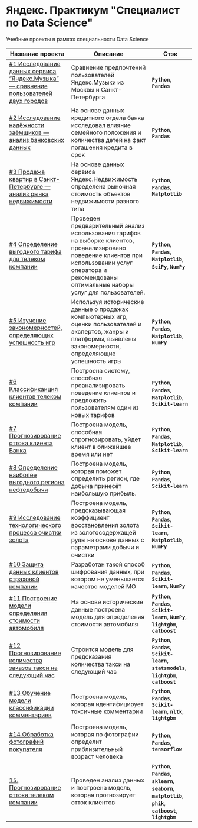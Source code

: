 # Яндекс. Практикум "Специалист по Data Science"
Учебные проекты в рамках специальности Data Science

|Название проекта|Описание|Стэк|
|----------------|--------|----------|
|[#1 Исследование данных сервиса “Яндекс.Музыка” — сравнение пользователей двух городов](https://github.com/fryelemon/YandexPract/blob/main/project_01/%D0%98%D1%81%D1%81%D0%BB%D0%B5%D0%B4%D0%BE%D0%B2%D0%B0%D0%BD%D0%B8%D0%B5%20%D0%B4%D0%B0%D0%BD%D0%BD%D1%8B%D1%85%20%D1%81%D0%B5%D1%80%D0%B2%D0%B8%D1%81%D0%B0%20%E2%80%9C%D0%AF%D0%BD%D0%B4%D0%B5%D0%BA%D1%81.%D0%9C%D1%83%D0%B7%D1%8B%D0%BA%D0%B0%E2%80%9D%20%E2%80%94%20%D1%81%D1%80%D0%B0%D0%B2%D0%BD%D0%B5%D0%BD%D0%B8%D0%B5%20%D0%BF%D0%BE%D0%BB%D1%8C%D0%B7%D0%BE%D0%B2%D0%B0%D1%82%D0%B5%D0%BB%D0%B5%D0%B9%20%D0%B4%D0%B2%D1%83%D1%85%20%D0%B3%D0%BE%D1%80%D0%BE%D0%B4%D0%BE%D0%B2.ipynb)|Сравнение предпочтений пользователей Яндекс.Музыки из Москвы и Санкт-Петербурга|**`Python`**, **`Pandas`**|
|[#2 Исследование надёжности заёмщиков — анализ банковских данных](https://github.com/fryelemon/YandexPract/blob/main/project_02/%D0%98%D1%81%D1%81%D0%BB%D0%B5%D0%B4%D0%BE%D0%B2%D0%B0%D0%BD%D0%B8%D0%B5%20%D0%BD%D0%B0%D0%B4%D1%91%D0%B6%D0%BD%D0%BE%D1%81%D1%82%D0%B8%20%D0%B7%D0%B0%D1%91%D0%BC%D1%89%D0%B8%D0%BA%D0%BE%D0%B2%20%E2%80%94%20%D0%B0%D0%BD%D0%B0%D0%BB%D0%B8%D0%B7%20%D0%B1%D0%B0%D0%BD%D0%BA%D0%BE%D0%B2%D1%81%D0%BA%D0%B8%D1%85%20%D0%B4%D0%B0%D0%BD%D0%BD%D1%8B%D1%85.ipynb)|На основе данных кредитного отдела банка исследовал влияние семейного положения и количества детей на факт погашения кредита в срок|**`Python`**, **`Pandas`**|
|[#3 Продажа квартир в Санкт-Петербурге — анализ рынка недвижимости](https://github.com/fryelemon/YandexPract/blob/main/project_03/3.%20%D0%9F%D1%80%D0%BE%D0%B4%D0%B0%D0%B6%D0%B0%20%D0%BA%D0%B2%D0%B0%D1%80%D1%82%D0%B8%D1%80%20%D0%B2%20%D0%A1%D0%B0%D0%BD%D0%BA%D1%82-%D0%9F%D0%B5%D1%82%D0%B5%D1%80%D0%B1%D1%83%D1%80%D0%B3%D0%B5%20%E2%80%94%20%D0%B0%D0%BD%D0%B0%D0%BB%D0%B8%D0%B7%20%D1%80%D1%8B%D0%BD%D0%BA%D0%B0%20%D0%BD%D0%B5%D0%B4%D0%B2%D0%B8%D0%B6%D0%B8%D0%BC%D0%BE%D1%81%D1%82%D0%B8.ipynb)|На основе данных сервиса Яндекс.Недвижимость определена рыночная стоимость объектов недвижимости разного типа|**`Python`**, **`Pandas`**, **`Matplotlib`**|
|[#4 Определение выгодного тарифа для телеком компании](https://github.com/fryelemon/YandexPract/blob/main/project_04/4.%20%D0%9E%D0%BF%D1%80%D0%B5%D0%B4%D0%B5%D0%BB%D0%B5%D0%BD%D0%B8%D0%B5%20%D0%B2%D1%8B%D0%B3%D0%BE%D0%B4%D0%BD%D0%BE%D0%B3%D0%BE%20%D1%82%D0%B0%D1%80%D0%B8%D1%84%D0%B0%20%D0%B4%D0%BB%D1%8F%20%D1%82%D0%B5%D0%BB%D0%B5%D0%BA%D0%BE%D0%BC%20%D0%BA%D0%BE%D0%BC%D0%BF%D0%B0%D0%BD%D0%B8%D0%B8.ipynb)|Проведен предварительный анализ использования тарифов на выборке клиентов, проанализировано поведение клиентов при использовании услуг оператора и рекомендованы оптимальные наборы услуг для пользователей.|**`Python`**, **`Pandas`**, **`Matplotlib`**, **`SciPy`**, **`NumPy`**|
|[#5 Изучение закономерностей, определяющих успешность игр](https://github.com/fryelemon/YandexPract/blob/main/project_05/5.%20%D0%98%D0%B7%D1%83%D1%87%D0%B5%D0%BD%D0%B8%D0%B5%20%D0%B7%D0%B0%D0%BA%D0%BE%D0%BD%D0%BE%D0%BC%D0%B5%D1%80%D0%BD%D0%BE%D1%81%D1%82%D0%B5%D0%B9%2C%20%D0%BE%D0%BF%D1%80%D0%B5%D0%B4%D0%B5%D0%BB%D1%8F%D1%8E%D1%89%D0%B8%D1%85%20%D1%83%D1%81%D0%BF%D0%B5%D1%88%D0%BD%D0%BE%D1%81%D1%82%D1%8C%20%D0%B8%D0%B3%D1%80.ipynb)|Используя исторические данные о продажах компьютерных игр, оценки пользователей и экспертов, жанры и платформы, выявлены закономерности, определяющие успешность игры|**`Python`**, **`Pandas`**, **`Matplotlib`**, **`NumPy`**|
|[#6 Классификаиция клиентов телеком компании](https://github.com/fryelemon/YandexPract/blob/main/project_06/6.%20%D0%9A%D0%BB%D0%B0%D1%81%D1%81%D0%B8%D1%84%D0%B8%D0%BA%D0%B0%D0%B8%D1%86%D0%B8%D1%8F%20%D0%BA%D0%BB%D0%B8%D0%B5%D0%BD%D1%82%D0%BE%D0%B2%20%D1%82%D0%B5%D0%BB%D0%B5%D0%BA%D0%BE%D0%BC%20%D0%BA%D0%BE%D0%BC%D0%BF%D0%B0%D0%BD%D0%B8%D0%B8.ipynb)|Построена систему, способная проанализировать поведение клиентов и предложить пользователям один из новых тарифов|**`Python`**, **`Pandas`**, **`Matplotlib`**, **`Scikit-learn`**|
|[#7 Прогнозирование оттока клиента Банка](https://github.com/fryelemon/YandexPract/blob/main/project_07/7.%20%D0%9F%D1%80%D0%BE%D0%B3%D0%BD%D0%BE%D0%B7%D0%B8%D1%80%D0%BE%D0%B2%D0%B0%D0%BD%D0%B8%D0%B5%20%D0%BE%D1%82%D1%82%D0%BE%D0%BA%D0%B0%20%D0%BA%D0%BB%D0%B8%D0%B5%D0%BD%D1%82%D0%B0%20%D0%91%D0%B0%D0%BD%D0%BA%D0%B0.ipynb)|Построена модель, способная спрогнозировать, уйдет клиент в ближайшее время или нет|**`Python`**, **`Pandas`**, **`Matplotlib`**, **`Scikit-learn`**|
|[#8 Определение наиболее выгодного региона нефтедобычи](https://github.com/fryelemon/YandexPract/blob/main/project_08/8.%20%D0%9E%D0%BF%D1%80%D0%B5%D0%B4%D0%B5%D0%BB%D0%B5%D0%BD%D0%B8%D0%B5%20%D0%BD%D0%B0%D0%B8%D0%B1%D0%BE%D0%BB%D0%B5%D0%B5%20%D0%B2%D1%8B%D0%B3%D0%BE%D0%B4%D0%BD%D0%BE%D0%B3%D0%BE%20%D1%80%D0%B5%D0%B3%D0%B8%D0%BE%D0%BD%D0%B0%20%D0%BD%D0%B5%D1%84%D1%82%D0%B5%D0%B4%D0%BE%D0%B1%D1%8B%D1%87%D0%B8.ipynb)|Построена модель, которая поможет определить регион, где добыча принесёт наибольшую прибыль.|**`Python`**, **`Pandas`**, **`Scikit-learn`**|
|[#9 Исследование технологического процесса очистки золота](https://github.com/fryelemon/YandexPract/blob/main/project_09/9.%20%D0%98%D1%81%D1%81%D0%BB%D0%B5%D0%B4%D0%BE%D0%B2%D0%B0%D0%BD%D0%B8%D0%B5%20%D1%82%D0%B5%D1%85%D0%BD%D0%BE%D0%BB%D0%BE%D0%B3%D0%B8%D1%87%D0%B5%D1%81%D0%BA%D0%BE%D0%B3%D0%BE%20%D0%BF%D1%80%D0%BE%D1%86%D0%B5%D1%81%D1%81%D0%B0%20%D0%BE%D1%87%D0%B8%D1%81%D1%82%D0%BA%D0%B8%20%D0%B7%D0%BE%D0%BB%D0%BE%D1%82%D0%B0.ipynb)|Построена модель, предсказывающая коэффициент восстановления золота из золотосодержащей руды на основе данных с параметрами добычи и очистки|**`Python`**, **`Pandas`**, **`Scikit-learn`**, **`Matplotlib`**, **`NumPy`**|
|[#10 Защита данных клиентов страховой компании](https://github.com/fryelemon/YandexPract/blob/main/project_10/10.%20%D0%97%D0%B0%D1%89%D0%B8%D1%82%D0%B0%20%D0%B4%D0%B0%D0%BD%D0%BD%D1%8B%D1%85%20%D0%BA%D0%BB%D0%B8%D0%B5%D0%BD%D1%82%D0%BE%D0%B2%20%D1%81%D1%82%D1%80%D0%B0%D1%85%D0%BE%D0%B2%D0%BE%D0%B9%20%D0%BA%D0%BE%D0%BC%D0%BF%D0%B0%D0%BD%D0%B8%D0%B8.ipynb)|Разработан такой способ шифрования данных, при котором не уменьшается качество моделей МО|**`Python`**, **`Pandas`**, **`Scikit-learn`**, **`NumPy`**|
|[#11 Построение модели определения стоимости автомобиля](https://github.com/fryelemon/YandexPract/blob/main/project_11/%D0%9E%D0%BF%D1%80%D0%B5%D0%B4%D0%B5%D0%BB%D0%B5%D0%BD%D0%B8%D0%B5%20%D1%81%D1%82%D0%BE%D0%B8%D0%BC%D0%BE%D1%81%D1%82%D0%B8%20%D0%B0%D0%B2%D1%82%D0%BE%D0%BC%D0%BE%D0%B1%D0%B8%D0%BB%D0%B5%D0%B9.ipynb)|На основе исторические данные построена модель для определения стоимости автомобиля|**`Python`**, **`Pandas`**, **`Scikit-learn`**, **`NumPy`**, **`lightgbm`**, **`catboost`**|
|[#12 Прогнозирование количества заказов такси на следующий час](https://github.com/fryelemon/YandexPract/blob/main/project_12/12.%20%D0%9F%D1%80%D0%BE%D0%B3%D0%BD%D0%BE%D0%B7%D0%B8%D1%80%D0%BE%D0%B2%D0%B0%D0%BD%D0%B8%D0%B5%20%D0%BA%D0%BE%D0%BB%D0%B8%D1%87%D0%B5%D1%81%D1%82%D0%B2%D0%B0%20%D0%B7%D0%B0%D0%BA%D0%B0%D0%B7%D0%BE%D0%B2%20%D1%82%D0%B0%D0%BA%D1%81%D0%B8%20%D0%BD%D0%B0%20%D1%81%D0%BB%D0%B5%D0%B4%D1%83%D1%8E%D1%89%D0%B8%D0%B9%20%D1%87%D0%B0%D1%81.ipynb)|Строится модель для предсказания количества такси на следующий час|**`Python`**, **`Pandas`**, **`Scikit-learn`**, **`statsmodels`**, **`lightgbm`**, **`catboost`**|
|[#13 Обучение модели классификации комментариев](https://github.com/fryelemon/YandexPract/blob/main/project_13/13.%20%D0%9E%D0%B1%D1%83%D1%87%D0%B5%D0%BD%D0%B8%D0%B5%20%D0%BC%D0%BE%D0%B4%D0%B5%D0%BB%D0%B8%20%D0%BA%D0%BB%D0%B0%D1%81%D1%81%D0%B8%D1%84%D0%B8%D0%BA%D0%B0%D1%86%D0%B8%D0%B8%20%D0%BA%D0%BE%D0%BC%D0%BC%D0%B5%D0%BD%D1%82%D0%B0%D1%80%D0%B8%D0%B5%D0%B2.ipynb)|Построена модель, которая идентифицирует токсичные комментарии|**`Python`**, **`Pandas`**, **`Scikit-learn`**, **`nltk`**, **`lightgbm`**|
|[#14 Обработка фотографий покупателя](https://github.com/fryelemon/YandexPract/blob/main/project_14/14.%20%D0%9E%D0%B1%D1%80%D0%B0%D0%B1%D0%BE%D1%82%D0%BA%D0%B0%20%D1%84%D0%BE%D1%82%D0%BE%D0%B3%D1%80%D0%B0%D1%84%D0%B8%D0%B9%20%D0%BF%D0%BE%D0%BA%D1%83%D0%BF%D0%B0%D1%82%D0%B5%D0%BB%D1%8F.ipynb)|Построена модель, которая по фотографии определит приблизительный возраст человека|**`Python`**, **`Pandas`**, **`tensorflow`**|
|[15. Прогнозирование оттока телеком компании](https://github.com/fryelemon/YandexPract/blob/main/project_14/14.%20%D0%9E%D0%B1%D1%80%D0%B0%D0%B1%D0%BE%D1%82%D0%BA%D0%B0%20%D1%84%D0%BE%D1%82%D0%BE%D0%B3%D1%80%D0%B0%D1%84%D0%B8%D0%B9%20%D0%BF%D0%BE%D0%BA%D1%83%D0%BF%D0%B0%D1%82%D0%B5%D0%BB%D1%8F.ipynb)|Проведен анализ данных и построена модель, которая прогнозирует отток клиентов|**`Python`**, **`Pandas`**, **`sklearn`**, **`seaborn`**, **`matplotlib`**, **`phik`**, **`catboost`**, **`lightgbm`**|
